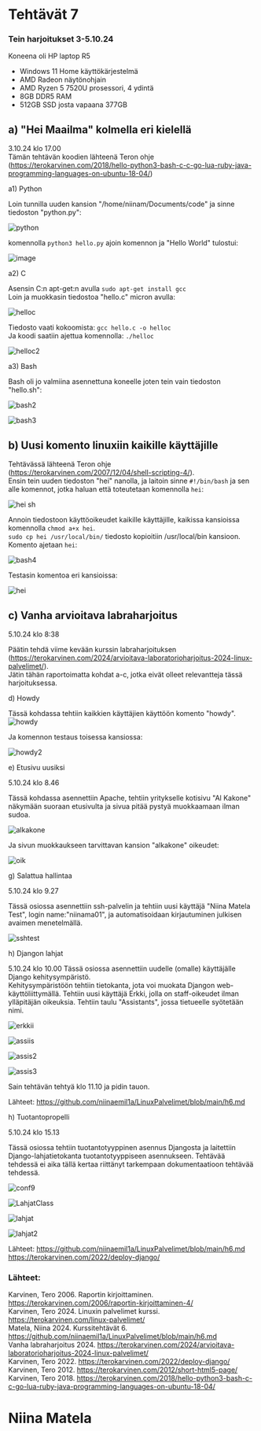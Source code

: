# Tehtävät 7


  
### Tein harjoitukset 3-5.10.24 
Koneena oli HP laptop R5  
- Windows 11 Home käyttökärjestelmä
- AMD Radeon näytönohjain
- AMD Ryzen 5 7520U prosessori, 4 ydintä
- 8GB DDR5 RAM 
- 512GB SSD josta vapaana 377GB  
  
## a) "Hei Maailma" kolmella eri kielellä  

3.10.24 klo 17.00  
Tämän tehtävän koodien lähteenä Teron ohje (https://terokarvinen.com/2018/hello-python3-bash-c-c-go-lua-ruby-java-programming-languages-on-ubuntu-18-04/)  
  

a1) Python  
  
Loin tunnilla uuden kansion "/home/niinam/Documents/code" ja sinne tiedoston "python.py":  

![python](https://github.com/user-attachments/assets/3a4864a3-7c7d-4654-bd77-5b34368d9782)

komennolla `python3 hello.py` ajoin komennon ja "Hello World" tulostui:  

![image](https://github.com/user-attachments/assets/fa21de17-e1fa-40cd-a6d8-8099a8d7e7ec)  

a2) C   

Asensin C:n apt-get:n avulla `sudo apt-get install gcc`  
Loin ja muokkasin tiedostoa "hello.c" micron avulla:  

![helloc](https://github.com/user-attachments/assets/4e789784-4202-4193-aa55-a4280b69eda1)  

Tiedosto vaati kokoomista: `gcc hello.c -o helloc`  
Ja koodi saatiin ajettua komennolla: `./helloc`  
  
![helloc2](https://github.com/user-attachments/assets/638a1fb9-cddc-4217-b3b1-d69f253edeb1)  

a3) Bash    

Bash oli jo valmiina asennettuna koneelle joten tein vain tiedoston "hello.sh":  
  
![bash2](https://github.com/user-attachments/assets/cf8f8cd2-193e-4108-bc6d-8b7a77e4b666)  
  
![bash3](https://github.com/user-attachments/assets/b6e7c63e-bf9b-47c9-88c2-c3413347ddc7)  


 
## b) Uusi komento linuxiin kaikille käyttäjille  
  
Tehtävässä lähteenä Teron ohje (https://terokarvinen.com/2007/12/04/shell-scripting-4/).  
Ensin tein uuden tiedoston "hei" nanolla, ja laitoin sinne `#!/bin/bash` ja sen alle komennot, jotka haluan että toteutetaan komennolla `hei`:  
  
![hei sh](https://github.com/user-attachments/assets/c75b9ac8-0589-4bb7-a6a4-465066926c65)  
  
Annoin tiedostoon käyttöoikeudet kaikille käyttäjille, kaikissa kansioissa komennolla `chmod a+x hei`.  
`sudo cp hei /usr/local/bin/` tiedosto kopioitiin /usr/local/bin kansioon.    
Komento ajetaan `hei`:  
  
![bash4](https://github.com/user-attachments/assets/fffb496f-7ea9-4eaa-8a16-ed52d954f2d4)  
  
Testasin komentoa eri kansioissa:  
  
![hei](https://github.com/user-attachments/assets/76af9531-30cf-4646-ac9c-ec35eada3158)  
  

## c) Vanha arvioitava labraharjoitus  
  
5.10.24 klo 8:38  

Päätin tehdä viime kevään kurssin labraharjoituksen (https://terokarvinen.com/2024/arvioitava-laboratorioharjoitus-2024-linux-palvelimet/).  
Jätin tähän raportoimatta kohdat a-c, jotka eivät olleet relevantteja tässä harjoituksessa.  

d) Howdy  

Tässä kohdassa tehtiin kaikkien käyttäjien käyttöön komento "howdy".   
![howdy](https://github.com/user-attachments/assets/3ab4d99e-faa8-48fa-a971-2c341f571f4c)  

Ja komennon testaus toisessa kansiossa:  
  
![howdy2](https://github.com/user-attachments/assets/9a87fbed-dc58-421c-9525-d7bca3e7dd6b)  

e) Etusivu uusiksi  

5.10.24 klo 8.46  

Tässä kohdassa asennettiin Apache, tehtiin yritykselle kotisivu "Al Kakone" näkymään suoraan etusivulta ja sivua pitää pystyä muokkaamaan ilman sudoa.  
  
![alkakone](https://github.com/user-attachments/assets/6a7e3065-7fda-41f6-ae89-ed57c4e2e3d1)  

Ja sivun muokkaukseen tarvittavan kansion "alkakone" oikeudet:  
  
![oik](https://github.com/user-attachments/assets/6777a33e-a077-4100-998a-e73e4ef842f0)  
     
g) Salattua hallintaa  

5.10.24 klo 9.27  

Tässä osiossa asennettiin ssh-palvelin ja tehtiin uusi käyttäjä "Niina Matela Test", login name:"niinama01", ja automatisoidaan kirjautuminen julkisen avaimen menetelmällä.  
  
![sshtest](https://github.com/user-attachments/assets/6e7a8d34-e3f9-4ec1-ad32-8f6431a53cc2)  

h) Djangon lahjat  

5.10.24 klo 10.00
Tässä osiossa asennettiin uudelle (omalle) käyttäjälle Django kehitysympäristö.  
Kehitysympäristöön tehtiin tietokanta, jota voi muokata Djangon web-käyttöliittymällä. Tehtiin uusi käyttäjä Erkki, jolla on staff-oikeudet ilman ylläpitäjän oikeuksia. Tehtiin taulu "Assistants", jossa tietueelle syötetään nimi.  
  
![erkkii](https://github.com/user-attachments/assets/dbadf6ad-7b02-416a-ba4b-49af62bf6ff8)  
  
![assiis](https://github.com/user-attachments/assets/397f1f99-59c1-4232-bdcb-2def7d416652)  
  
![assis2](https://github.com/user-attachments/assets/1c5b218a-1b2e-48e8-97a1-21ab323c2924)  
  
![assis3](https://github.com/user-attachments/assets/c82aad84-f7b2-4656-8f4c-d91e88d9d516)  

Sain tehtävän tehtyä klo 11.10 ja pidin tauon.  
  
Lähteet:  https://github.com/niinaemil1a/LinuxPalvelimet/blob/main/h6.md  
  
h) Tuotantopropelli  

5.10.24 klo 15.13  
  
Tässä osiossa tehtiin tuotantotyyppinen asennus Djangosta ja laitettiin Django-lahjatietokanta tuotantotyyppiseen asennukseen. Tehtävää tehdessä ei aika tällä kertaa riittänyt tarkempaan dokumentaatioon tehtävää tehdessä.  

![conf9](https://github.com/user-attachments/assets/fc4f5e68-12ae-48f1-8cf1-a714574c8732)  
  
![LahjatClass](https://github.com/user-attachments/assets/e1cd7167-873a-4b4d-92db-55ef27e100a6)  
  
![lahjat](https://github.com/user-attachments/assets/5aca99b0-e74a-4c0d-b693-48585713a37c)  
  
![lahjat2](https://github.com/user-attachments/assets/ebd5627a-bb56-4fc9-9d75-ab843f283f20)  
  

Lähteet:  https://github.com/niinaemil1a/LinuxPalvelimet/blob/main/h6.md  
https://terokarvinen.com/2022/deploy-django/  
  
### Lähteet: 
Karvinen, Tero 2006. Raportin kirjoittaminen. https://terokarvinen.com/2006/raportin-kirjoittaminen-4/  
Karvinen, Tero 2024. Linuxin palvelimet kurssi. https://terokarvinen.com/linux-palvelimet/  
Matela, Niina 2024. Kurssitehtävät 6. https://github.com/niinaemil1a/LinuxPalvelimet/blob/main/h6.md  
Vanha labraharjoitus 2024. https://terokarvinen.com/2024/arvioitava-laboratorioharjoitus-2024-linux-palvelimet/  
Karvinen, Tero 2022. https://terokarvinen.com/2022/deploy-django/  
Karvinen, Tero 2012. https://terokarvinen.com/2012/short-html5-page/  
Karvinen, Tero 2018. https://terokarvinen.com/2018/hello-python3-bash-c-c-go-lua-ruby-java-programming-languages-on-ubuntu-18-04/  
  
# Niina Matela  
  
